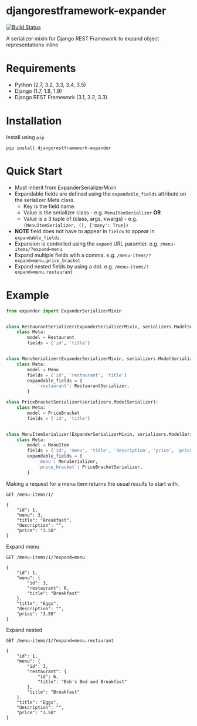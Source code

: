# djangorestframework-expander

[![Build Status](https://travis-ci.org/silverlogic/djangorestframework-expander.svg?branch=master)](https://travis-ci.org/silverlogic/djangorestframework-expander)

A serializer mixin for Django REST Framework to expand object representations inline

# Requirements

* Python (2.7, 3.2, 3.3, 3.4, 3.5)
* Django (1.7, 1.8, 1.9)
* Django REST Framework (3.1, 3.2, 3.3)

# Installation

Install using `pip`

```
pip install djangorestframework-expander
```

# Quick Start

* Must inherit from ExpanderSerializerMixin
* Expandable fields are defined using the `expandable_fields` attribute on the serializer Meta class.
    * Key is the field name.
    * Value is the serializer class - e.g. `MenuItemSerializer` **OR**
    * Value is a 3 tuple of (class, args, kwargs) - e.g. `(MenuItemSerializer, (), {'many': True})`
* **NOTE** field does not have to appear in `fields` to appear in `expandable_fields`.
* Expansion is controlled using the `expand` URL paramter. e.g. `/menu-items/?expand=menu`
* Expand multiple fields with a comma.  e.g. `/menu-items/?expand=menu,price_bracket`
* Expand nested fields by using a dot.  e.g. `/menu-items/?expand=menu.restaurant`

# Example

```python
from expander import ExpanderSerializerMixin


class RestaurantSerializer(ExpanderSerializerMixin, serializers.ModelSerializer):
    class Meta:
        model = Restaurant
        fields = ('id', 'title')


class MenuSerializer(ExpanderSerializerMixin, serializers.ModelSerializer):
    class Meta:
        model = Menu
        fields = ('id', 'restaurant', 'title')
        expandable_fields = {
            'restaurant': RestaurantSerializer,
        }

class PriceBracketSerializer(serializers.ModelSerializer):
    class Meta:
        model = PriceBracket
        fields = ('id', 'title')


class MenuItemSerializer(ExpanderSerializerMixin, serializers.ModelSerializer):
    class Meta:
        model = MenuItem
        fields = ('id', 'menu', 'title', 'description', 'price', 'price_bracket')
        expandable_fields = {
            'menu': MenuSerializer,
            'price_bracket': PriceBracketSerializer,
        }
```

Making a request for a menu item returns the usual results to start with.

```
GET /menu-items/1/

{
    "id": 1,
    "menu": 3,
    "title": "Breakfast",
    "description": "",
    "price": "3.50"
}
```

Expand menu

```
GET /menu-items/1/?expand=menu

{
    "id": 1,
    "menu": {
        "id": 3,
        "restaurant": 6,
        "title": "Breakfast"
    },
    "title": "Eggs",
    "description": "",
    "price": "3.50"
}
```

Expand nested

```
GET /menu-items/1/?expand=menu.restaurant

{
    "id": 1,
    "menu": {
        "id": 3,
        "restaurant": {
            "id": 6,
            "title": "Bob's Bed and Breakfast"
        },
        "title": "Breakfast"
    },
    "title": "Eggs",
    "description": "",
    "price": "3.50"
}
```
